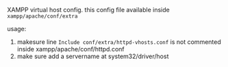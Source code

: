 XAMPP virtual host config.
this config file available inside `xampp/apache/conf/extra`

usage:

1. makesure line `Include conf/extra/httpd-vhosts.conf` is not commented inside xampp/apache/conf/httpd.conf
2. make sure add a servername at system32/driver/host
